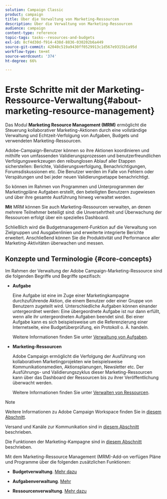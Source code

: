 ```yaml
---
solution: Campaign Classic
product: campaign
title: Über die Verwaltung von Marketing-Ressourcen
description: Über die Verwaltung von Marketing-Ressourcen
audience: campaign
content-type: reference
topic-tags: tasks--resources-and-budgets
exl-id: 8cf4d30d-f914-438d-8836-030202b6a449
source-git-commit: 42040c519a9430ff0529913c1d567e9315b1a95d
workflow-type: tm+mt
source-wordcount: '374'
ht-degree: 66%

---
```


# Erste Schritte mit der Marketing-Ressource-Verwaltung{#about-marketing-resource-management}

<!--
>[!AVAILABILITY]
>
>:warning: This capability is not available in Campaign v8. [Learn more](https://experienceleague.adobe.com/docs/campaign/campaign-v8/campaign-home.html)
-->

Das Modul **Marketing Resource Management (MRM)** ermöglicht die Steuerung kollaborativer Marketing-Aktionen durch eine vollständige Verwaltung und Echtzeit-Verfolgung von Aufgaben, Budgets und verwendeten Marketing-Ressourcen.

Adobe-Campaign-Benutzer können so ihre Aktionen koordinieren und mithilfe von umfassenden Validierungsprozessen und benutzerfreundlichen Verfolgungswerkzeugen den reibunglosen Ablauf aller Etappen sicherstellen: Berichte, Validierungsverfolgung, Benachrichtigungen, Forumsdiskussionen etc. Die Benutzer werden im Falle von Fehlern oder Verspätungen und bei jeder neuen Validierungsetappe benachrichtigt.

So können im Rahmen von Programmen und Unterprogrammen der Marketingpläne Aufgaben erstellt, den beteiligten Benutzern zugewiesen und über ihre gesamte Ausführung hinweg verwaltet werden.

**Mit** MRM können Sie auch Marketing-Ressourcen verwalten, an denen mehrere Teilnehmer beteiligt sind: die Unversehrtheit und Überwachung der Ressourcen erfolgt über ein spezielles Dashboard.

Schließlich wird die Budgetmanagement-Funktion auf die Verwaltung von Zielgruppen und Ausgabenlinien und erweiterte integrierte Berichte erweitert. Anschließend können Sie die Produktivität und Performance aller Marketing-Aktivitäten überwachen und messen.

## Konzepte und Terminologie {#core-concepts}

Im Rahmen der Verwaltung der Adobe Campaign-Marketing-Ressource sind die folgenden Begriffe und Begriffe spezifisch:

* **Aufgabe**

   Eine Aufgabe ist eine im Zuge einer Marketingkampagne durchzuführende Aktion, die einem Benutzer oder einer Gruppe von Benutzern zugeteilt wird. Unterschiedliche Aufgaben können einander untergeordnet werden: Eine übergeordnete Aufgabe ist nur dann erfüllt, wenn alle ihr untergeordneten Aufgaben beendet sind. Bei einer Aufgabe kann es sich beispielsweise um die Referenzierung einer Internetseite, eine Budgetüberprüfung, ein Protokoll o. Ä. handeln.

   Weitere Informationen finden Sie unter [Verwaltung von Aufgaben](../../campaign/using/creating-and-managing-tasks.md).

* **Marketing-Ressourcen**

   Adobe Campaign ermöglicht die Verfolgung der Ausführung von kollaborativen Marketingprojekten wie beispielsweise Kommunikationsmedien, Aktionsplanungen, Newsletter etc. Der Ausführungs- und Validierungszyklus dieser Marketing-Ressourcen kann über das Dashboard der Ressourcen bis zu ihrer Veröffentlichung überwacht werden.

   Weitere Informationen finden Sie unter [Verwalten von Ressourcen](../../campaign/using/managing-marketing-resources.md).

>[!NOTE]
>
>Weitere Informationen zu Adobe Campaign Workspace finden Sie in [diesem Abschnitt](../../platform/using/adobe-campaign-workspace.md).
>  
>Versand und Kanäle zur Kommunikation sind in [diesem Abschnitt](../../delivery/using/steps-about-delivery-creation-steps.md) beschrieben.
>
>Die Funktionen der Marketing-Kampagne sind in [diesem Abschnitt](../../campaign/using/accessing-marketing-campaigns.md) beschrieben.

Mit dem Marketing-Ressource Management (MRM)-Add-on verfügen Pläne und Programme über die folgenden zusätzlichen Funktionen:

* **Budgetverwaltung**. [Mehr dazu](../../campaign/using/controlling-costs.md)

* **Aufgabenverwaltung**. [Mehr](../../campaign/using/creating-and-managing-tasks.md)

* **Ressourcenverwaltung**. [Mehr dazu](../../campaign/using/managing-marketing-resources.md)

